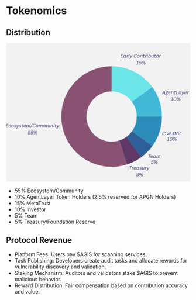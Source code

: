 # Tokenomics

## Distribution
![tokenomics](./img/tokenomics.png)
- 55% Ecosystem/Community
- 10% AgentLayer Token Holders (2.5% reserved for APGN Holders)
- 15% MetaTrust 
- 10% Investor
- 5% Team
- 5% Treasury/Foundation Reserve

## Protocol Revenue
- Platform Fees: Users pay $AGIS for scanning services.
- Task Publishing: Developers create audit tasks and allocate rewards for vulnerability discovery and validation.
- Staking Mechanism: Auditors and validators stake $AGIS to prevent malicious behavior.
- Reward Distribution: Fair compensation based on contribution accuracy and value.
